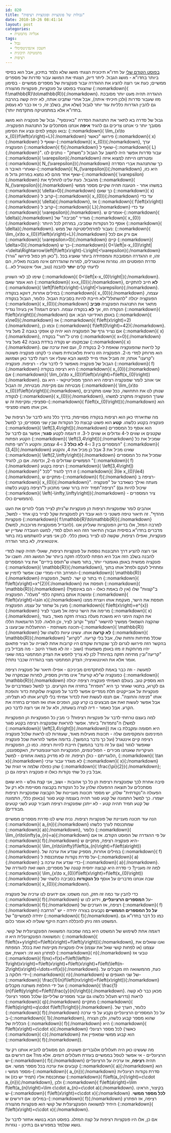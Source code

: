 ```yaml
---
id: 820
title: "גבולות של פונקציות ופונקציות רציפות"
date: 2010-10-26 08:41:14
layout: post
categories: 
  - אנליזה מתמטית
tags: 
  - גבול
  - חשבון אינפיניטסימלי
  - מתמטיקה תיכונית
  - רציפות
---
```

<a href="http://www.gadial.net/?p=784">בפוסט הקודם שלי</a> על חדו"א תיכונית הצגתי מושג שלא נלמד בתיכון, אבל הוא בסיסי ביותר בחדו"א - מושג הגבול. ליתר דיוק, הצגתי את המושג עבור סדרות של מספרים ממשיים; כעת אני רוצה להציג את ההגדרה עבור פונקציות של מספרים ממשיים - בסימון שהצגתי בפוסט על פונקציות, פונקציות מהצורה {::nomarkdown}\( f:\mathbb{R}\to\mathbb{R}\){:/nomarkdown}. ההגדרה תהיה מעט יותר מסובכת מזו שעבור סדרות (ולכן חיכיתי איתה), אבל אחרי שתבינו אותה, לא יהיה קשה בהרבה גם להבין הגדרות כלליות עוד יותר לגבול (שלא אתן, בשלב זה, כי אז כבר לא נעסוק בחדו"א אלא במתמטיקה מתקדמת יותר).

גבול של סדרה בא לתאר את התנהגות הסדרה "באינסוף". גבול של פונקציה הוא מושג מסובך יותר כי אנחנו צריכים גם להגיד <strong>איפה</strong> אנחנו מסתכלים על התנהגות הפונקציה. בואו נקפוץ למים ונציג את הסימון: {::nomarkdown}\( \lim_{x\to x_{0}}f\left(x\right)=L\){:/nomarkdown} פירושו "כאשר {::nomarkdown}\( x\){:/nomarkdown} שואף ל-{::nomarkdown}\( x_{0}\){:/nomarkdown}, ערך הפונקציה {::nomarkdown}\( f\){:/nomarkdown} שואף ל-{::nomarkdown}\( L\){:/nomarkdown}". עבור סדרות אפשר היה לחשוב על הגבול כ"משחק" - נותנים לנו {::nomarkdown}\( \varepsilon\){:/nomarkdown} ומטרתנו הייתה למצוא איזה {::nomarkdown}\( N_{\varepsilon}\){:/nomarkdown} כך שהתנהגות אברי הסדרה שאחרי האיבר ה-{::nomarkdown}\( N_{\varepsilon}\){:/nomarkdown} היא כזו, שאף אחד מהם לא נמצא במרחק גדול מ-{::nomarkdown}\( \varepsilon\){:/nomarkdown} מהגבול. כעת עלינו להחליף את {::nomarkdown}\( N_{\varepsilon}\){:/nomarkdown} במשהו אחר - הטענה תהיה שקיים מספר ממשי {::nomarkdown}\( \delta&gt;0\){:/nomarkdown} כך שאם {::nomarkdown}\( x\){:/nomarkdown} קרוב ל-{::nomarkdown}\( x_{0}\){:/nomarkdown} עד כדי {::nomarkdown}\( \delta\){:/nomarkdown}, אז {::nomarkdown}\( f\left(x\right)\){:/nomarkdown} קרוב ל-{::nomarkdown}\( L\){:/nomarkdown} עד כדי {::nomarkdown}\( \varepsilon\){:/nomarkdown}. אומרים ש-{::nomarkdown}\( \delta\){:/nomarkdown} מגדיר "סביבה" של {::nomarkdown}\( x_{0}\){:/nomarkdown}: אוסף כל הנקודות שסביבו, במרחק לכל היותר {::nomarkdown}\( \delta\){:/nomarkdown}. נעבור לפורמליסטיקה של ממש: {::nomarkdown}\( \lim_{x\to x_{0}}f\left(x\right)=L\){:/nomarkdown} אם ורק אם לכל {::nomarkdown}\( \varepsilon&gt;0\){:/nomarkdown} קיים {::nomarkdown}\( \delta&gt;0\){:/nomarkdown} כך ש-{::nomarkdown}\( 0&lt;\left\|x-x_{0}\right\|&lt;\delta\Rightarrow\left\|f\left(x\right)-L\right\|&lt;\varepsilon\){:/nomarkdown} (כאן חץ כפול פירושו "גורר"). זהו, זו ההגדרה המסובכת והמפחידה ביותר שאציג בכל סדרת הפוסטים הזו. נגזרות ואינטגרלים, למרות שהגדרתם אינה מובנת מאליה, הם לדעתי קלים <strong>יותר</strong> להבנה (טוב, אולי אינטגרל לא...)

שימו לב לאי השוויון {::nomarkdown}\( 0&lt;\left\|x-x_{0}\right\|\){:/nomarkdown}. הוא אומר שאם {::nomarkdown}\( x=x_{0}\){:/nomarkdown}, <strong>לא</strong> חייב להתקיים {::nomarkdown}\( \left\|f\left(x\right)-L\right\|&lt;\varepsilon\){:/nomarkdown}. במילים אחרות, דווקא בנקודה {::nomarkdown}\( x_{0}\){:/nomarkdown} עצמה, הפונקציה יכולה "להשתולל"ולא חייבת להיות בסביבת הגבול. כלומר, הגבול בנקודה {::nomarkdown}\( x_{0}\){:/nomarkdown} מתאר את התנהגות הפונקציה <strong>סביב</strong> הנקודה הזו, אך <strong>לא</strong> בנקודה עצמה. רוצים דוגמה? אין בעיה! נגדיר {::nomarkdown}\( f\left(x\right)\){:/nomarkdown} באופן האידיוטי הבא: אם {::nomarkdown}\( x\ne0\){:/nomarkdown} אז {::nomarkdown}\( f\left(x\right)=2\){:/nomarkdown}, וכמו כן {::nomarkdown}\( f\left(0\right)=42\){:/nomarkdown}. אם נצייר גרף של הפונקציה הוא יהיה קו אופקי בגובה 2 מעל ציר {::nomarkdown}\( x\){:/nomarkdown}, פרט ל"חור" בנקודה {::nomarkdown}\( x=0\){:/nomarkdown} שבמקומו יש נקודה בודדת בגובה 42 מעל ציר {::nomarkdown}\( x\){:/nomarkdown}. קל לראות שהפונקציה שואפת ל-2 בנקודה 0, ועם זאת ערכה שם הוא מרוחק למדי מ-2. הפונקציה הזו נראית מלאכותית משהו כי לקחנו פונקציה פשוטה ו"קרענו" אותה; זה מוביל אותי מייד למושג הבא שעליו אני רוצה לדבר כאן ושמושג הגבול של פונקציה מאפשר לי לדבר עליו - רציפות. פונקציה {::nomarkdown}\( f\){:/nomarkdown} היא רציפה בנקודה {::nomarkdown}\( x_{0}\){:/nomarkdown} אם {::nomarkdown}\( \lim_{x\to x_{0}}f\left(x\right)=f\left(x_{0}\right)\){:/nomarkdown}. אני אוהב לומר שפונקציה רציפה היא ההפך מפוליטיקאי - היא גם מבטיחה וגם מקיימת. מבטיחה, זה הגבול {::nomarkdown}\( \lim_{x\to x_{0}}f\left(x\right)\){:/nomarkdown}, שנותן לנו את התחושה, ככל שאנו מתקרבים לנקודה {::nomarkdown}\( x_{0}\){:/nomarkdown}, שערך הפונקציה מתקרב למשהו ספציפי; ומקיימת זה ש-{::nomarkdown}\( f\left(x_{0}\right)\){:/nomarkdown} הוא אכן אותו משהו ספציפי.

מה שתיארתי כאן הוא רציפות בנקודה מסויימת; בדרך כלל נהוג לדבר על רציפות של פונקציה בקטע כלשהו. <strong>קטע</strong> הוא פשוט קבוצת כל הנקודות שבין שני מספרים; כך למשל {::nomarkdown}\( \left[3,4\right]\){:/nomarkdown} הוא אוסף כל המספרים שקטנים או שווים ל-4 וגדולים או שווים ל-3. זו דוגמה לקטע <strong>סגור</strong>; אפשר גם לדבר על הקטע הפתוח {::nomarkdown}\( \left(3,4\right)\){:/nomarkdown} שמכיל את כל המספרים בין 3 ו-4 <strong>לא כולל</strong> 3 ו-4 עצמם; והקטע ה"חצי פתוח" {::nomarkdown}\( (3,4]\){:/nomarkdown} שאינו מכיל את 3 אבל כן מכיל את 4, והקטע {::nomarkdown}\( \left(2,\infty\right)\){:/nomarkdown} שמכיל את כל המספרים הממשיים שגדולים מ-2, וכדומה. אם כן, להגיד "{::nomarkdown}\( f\){:/nomarkdown} רציפה בקטע {::nomarkdown}\( \left[3,4\right]\){:/nomarkdown}" זו דרך להגיד "לכל {::nomarkdown}\( 3\le x_{0}\le4\){:/nomarkdown}, מתקיים ש-{::nomarkdown}\( f\){:/nomarkdown} רציפה ב-{::nomarkdown}\( x_{0}\){:/nomarkdown}". מעתה ואילך כשאדבר על "פונקציה רציפה"תמיד יהיה ברור שאני מתכוון ל"רציפה בקטע כלשהו" (שיכול להיות גם {::nomarkdown}\( \left(-\infty,\infty\right)\){:/nomarkdown} - ציר המספרים הממשיים כולו).

אוהבים לומר שפונקציות רציפות הן פונקציות ש"ניתן לצייר מבלי להרים את העט מהדף". זה תיאור טיפה פשטני כי הוא עובד רק לפונקציות שקל לצייר בקו אחד - למשל, פונקציות {::nomarkdown}\( f:\mathbb{R}\to\mathbb{R}\){:/nomarkdown} (להבדיל מפונקציות מרוכבות, למשל). למרבה המזל, אלו בדיוק הפונקציות שעליהן אנו מדברים בחדו"א בסיסית ועבורן התיאור הזה הוא הולם למדי, למעט העובדה שעדיין יש פונקציות, ואפילו רציפות, שקשה לנו לצייר באופן כללי. לכן אני מציע להשתמש בזה בתור אינטואיציה, לא בתור הגדרה.

אני רוצה להציע דרך התבוננות נוספות על פונקציות רציפות, שאולי תהיה קשה למדי להבנה בשלב הזה אבל היא הפתח להכללה חזקה ביותר של המושג הזה. חשבו על פונקציה ממשית באופן גאומטרי יותר, בתור משהו ש"תופס בידיים" את ציר המספרים {::nomarkdown}\( \mathbb{R}\){:/nomarkdown}, ומתחיל לעקם ולפתל אותו בתוך המרחב הדו-ממדי שבו אפשר לדמיין ש-{::nomarkdown}\( \mathbb{R}\){:/nomarkdown} חי בתור קו ישר. למשל, הפונקציה {::nomarkdown}\( f\left(x\right)=x^{2}\){:/nomarkdown} תופסת את {::nomarkdown}\( \mathbb{R}\){:/nomarkdown} ב"קצוות" שלו (אין לו באמת כאלו - הם באינסוף!) ומושכת אותם בחוזקה כלפי "מעלה". הפונקציה {::nomarkdown}\( f\left(x\right)=\sin x\){:/nomarkdown} תופסת את הישר, מעקמת אותו ויוצרת ממנו מעין גל שחוזר על עצמו. הפונקציה {::nomarkdown}\( f\left(x\right)=e^{x}\){:/nomarkdown} מרימה את הישר טיפה אל מעבר לציר {::nomarkdown}\( x\){:/nomarkdown}, את הקצה הימני היא מושכת מעלה בצורה חזקה מאוד, בעוד שהקצה השמאלי ממשיך להישאר "נמוך" וקרוב לציר, וכן הלאה. לכל הדוגמאות הללו תכונה משותפת - ההתעללות שביצענו ב-{::nomarkdown}\( \mathbb{R}\){:/nomarkdown} <strong>לא קרעה</strong> אותו. עשינו עיוות כלשהו של {::nomarkdown}\( \mathbb{R}\){:/nomarkdown} שכלל מתיחות והזזות שלו, אבל בלי קריעה. "לקרוע" בהקשר הזה פירושו לגרום לכך שנקודות שקודם היו קרובות אחת לשנייה על הציר פתאום יהיו מרוחקות זו מזו באופן משמעותי (ושוב - זה לא מוגדר היטב - מה מבדיל בין "קריעה"ובין מתיחה חזקה במיוחד? לכן לא צריך לחפש את הצדק המתמטי במה שאני אומר אלא את האינטואיציה; הצדק המתמטי מצוי בהגדרה שכבר נתתי).

למעשה - וזה כבר באמת למתקדמים מביניכם - אפילו תיאור של פונקציה רציפה כפונקציה ש"לא קורעת" אינו מדויק מספיק, למרות שבמקרה של {::nomarkdown}\( \mathbb{R}\){:/nomarkdown} הוא מספיק טוב. בעולם האמיתי פונקציה רציפה יכולה גם לקרוע, בתנאי שאחר כך היא "תופרת" בחזרה את הקרעים. כך למשל כשמדברים על פונקציות על אובייקטים תלת ממדיים אפשר לדבר על פונקציה שלוקחת כדור והופכת אותו "פנימה והחוצה". אם תנסו לעשות זאת לכדור אמיתי בלי לקרוע אותו לא תצליחו; אבל אפשר לעשות זאת אם מבצעים בו קרע קטן, הופכים אותו ואז תופרים בחזרה את הקרע. אבל כאמור - דיה לצרה בשעתה, ולא על זה אני רוצה לדבר כאן.

למה בעצם טרחתי לדבר על פונקציות רציפות? כי מבין כל הפונקציות הן הפונקציות ה"נחמדות" ביותר. אפשר להראות שפונקציה רציפה בקטע סגור (למשל {::nomarkdown}\( \left[3,4\right]\){:/nomarkdown}) היא חסומה ומקבלת בו את המינימום והמקסימום שלה - תכונות מועילות מאוד, שעוזרות לנו לראות שלכל פונקציה רציפה קיים אינטגרל (ועל כך נדבר בהמשך). בדומה אפשר להראות שכל פונקציה שאפשר לגזור (וגם על זה נדבר בהמשך) חייבת להיות רציפה. כמו כן, הפונקציות העיקריות שאנחנו מכירים - הפולינומים, הפונקציות הטריגונומטריות, האקספוננט, הלוגריתם - כולן רציפות. זה לא מדויק במאה אחוזים - למשל, {::nomarkdown}\( \tan x\){:/nomarkdown} לא מוגדר עבור ערכי {::nomarkdown}\( x\){:/nomarkdown} שהן כפולה שלמה אי זוגית של {::nomarkdown}\( \frac{\pi}{2}\){:/nomarkdown}; אבל בין כל שתי נקודות כאלו זו פונקציה רציפה גם כן.

סיבה אחרת לכך שפונקציות רציפות הן כל כך אהובות - ושוב, אני קצת גולש - היא שאם מסתכלים על תוצאה ההפעלה שלהן על כל הנקודות בקבוצה מסויימת ולא רק על הפעולה ה"נקודתית" שלהן, יש מספר תכונות מעניינות של הקבוצה שפונקציות רציפות ישמרו. כך למשל התמונה של קטע סגור תהיה בעצמה קטע סגור (ובאופן כללי, התמונה של קטע תמיד תהיה קטע - לא ייתכן שפונקציה רציפה תעביר קטע לשני קטעים מבודדים).

הנה עוד תכונה מעניינת של פונקציות רציפות. נניח שיש לנו סדרת מספרים ממשיים {::nomarkdown}\( a_{n}\){:/nomarkdown} שמתכנסת לערך כלשהו {::nomarkdown}\( a\){:/nomarkdown}, כלומר {::nomarkdown}\( \lim_{n\to\infty}a_{n}=a\){:/nomarkdown} על פי ההגדרה של הפוסט הקודם. אז אם {::nomarkdown}\( f\){:/nomarkdown} היא פונקציה רציפה, מתקיים ש-{::nomarkdown}\( \lim_{n\to\infty}f\left(a_{n}\right)=f\left(a\right)\){:/nomarkdown}. במילים אחרות, מספיק שנדע את ערכה של {::nomarkdown}\( f\){:/nomarkdown} על סדרת נקודות שמתכנסת ל-{::nomarkdown}\( a\){:/nomarkdown} כדי שנדע את ערכה ב-{::nomarkdown}\( a\){:/nomarkdown}. למה זה מעניין? כי סדרה היא קבוצה יחסית קטנה של מספרים; השוו זאת להגדרה של {::nomarkdown}\( \lim_{x\to x_{0}}f\left(x\right)=f\left(x_{0}\right)\){:/nomarkdown} שבה אנחנו מדברים על אוסף <strong>כל הנקודות</strong> בסביבה כלשהי של {::nomarkdown}\( x_{0}\){:/nomarkdown}.

כדי להבין עד כמה זה חזק, הנה משפט: אם ידועים לנו ערכיה של פונקציה {::nomarkdown}\( f\){:/nomarkdown} על <strong>המספרים הרציונליים</strong>, וידוע לנו ש-{::nomarkdown}\( f\){:/nomarkdown} רציפה, אז הערכים של {::nomarkdown}\( f\){:/nomarkdown} <strong>על כל המספרים הממשיים</strong> נקבעים בצורה יחידה - יש "הרחבה יחידה לממשיים" של {::nomarkdown}\( f\){:/nomarkdown}. כמו כל דבר בחדו"א גם המשפט הזה ניתן להכללה רחבת היקף שעליה לא אומר כלום.

דוגמה אחת לשימוש של המשפט היא במה שמכונה המשוואה הפונקציונלית של קושי. המשוואה הפונקציונלית היא זו: {::nomarkdown}\( f\left(x+y\right)=f\left(x\right)+f\left(y\right)\){:/nomarkdown}, ואנו שואלים את עצמנו (או לפחות קושי שאל את עצמו) אילו פונקציות מקיימות זאת בכלל. המפתח לפתרון הוא זה: ראשית, אם {::nomarkdown}\( n\){:/nomarkdown} טבעי אז {::nomarkdown}\( f(nx)=f(x)+f\left(\left(n-1\right)x\right)=f\left(x\right)+f\left(x\right)+f\left(\left(n-2\right)x\right)=\dots=nf(x)\){:/nomarkdown}. כעת, מהמשוואה הזו מקבלים על ידי חלוקה ב-{::nomarkdown}\( n\){:/nomarkdown} של שני האגפים ש-{::nomarkdown}\( \frac{1}{n}f\left(nx\right)=f\left(x\right)\){:/nomarkdown} ועל ידי החלפת משתנה מקבלים {::nomarkdown}\( \frac{1}{n}f\left(y\right)=f\left(\frac{y}{n}\right)\){:/nomarkdown}. מכאן כבר לא קשה לראות (נדרש תעלול כלשהו גם עבור מספרים שליליים) שלכל מספר רציונלי {::nomarkdown}\( q\){:/nomarkdown} מתקיים {::nomarkdown}\( f\left(q\right)=q\cdot f\left(1\right)\){:/nomarkdown}. כלומר, הערך של {::nomarkdown}\( f\){:/nomarkdown} על כל המספרים הרציונליים נקבע על פי ערכה ב-{::nomarkdown}\( 1\){:/nomarkdown}, שהוא מספר קבוע כלשהו, ולכן הצורה הכללית של {::nomarkdown}\( f\){:/nomarkdown} היא {::nomarkdown}\( f\left(x\right)=c\cdot x\){:/nomarkdown} לכל מספר רציונלי (כאשר {::nomarkdown}\( c\){:/nomarkdown} הוא קבוע ממשי שמאפיין את {::nomarkdown}\( f\){:/nomarkdown}).

מה שעשינו כאן היה תעלולים אלגבריים פשוטים. הם מסוגלים להביא אותנו רק עד הרציונליים - אי אפשר לטפל בממשיים בעזרת תעלולים דומים. אלא מה? אם דורשים גם ש-{::nomarkdown}\( f\){:/nomarkdown} תהיה <strong>רציפה</strong>, אז ערכיה על הרציונליים קובעים את ערכה בכל מספר ממשי. אם {::nomarkdown}\( a\){:/nomarkdown} הוא מספר ממשי ו-{::nomarkdown}\( a_{n}\){:/nomarkdown} סדרת נקודות רציונליות שמתכנסת אליו (תמיד יש כזו) אז {::nomarkdown}\( f\left(a_{n}\right)=c\cdot a_{n}\){:/nomarkdown}, ולכן {::nomarkdown}\( f\left(a\right)=\lim f\left(a_{n}\right)=\lim c\cdot a_{n}=c\cdot a\){:/nomarkdown}. בקיצור, הראינו ש-{::nomarkdown}\( f\left(x\right)=c\cdot x\){:/nomarkdown} <strong>לכל מספר ממשי</strong>. במילים: אם דורשים ש-{::nomarkdown}\( f\){:/nomarkdown} רציפה, אז הפתרון היחיד למשוואה הפונקציונלית של קושי הוא פונקציות מהצורה {::nomarkdown}\( f\left(x\right)=c\cdot x\){:/nomarkdown}.

אם כן, אלו היו פונקציות רציפות על קצה המזלג. בפוסט הבא בנושא אחזור לדבר על נושא שנלמד במפורש גם בתיכון - נגזרות.
